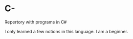 # C-
Repertory with programs in C#

I only learned a few notions in this language. I am a beginner.
